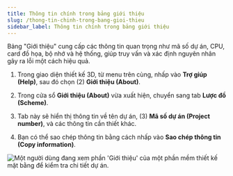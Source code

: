 ```yaml
---
title: Thông tin chính trong bảng giới thiệu
slug: /thong-tin-chinh-trong-bang-gioi-thieu
sidebar_label: Thông tin chính trong bảng giới thiệu
---
```


Bảng "Giới thiệu" cung cấp các thông tin quan trọng như mã số dự án, CPU, card đồ họa, bộ nhớ và hệ thống, giúp truy vấn và xác định nguyên nhân gây ra lỗi một cách hiệu quả.

1. Trong giao diện thiết kế 3D, từ menu trên cùng, nhấp vào **Trợ giúp (Help)**, sau đó chọn (2) **Giới thiệu (About)**.

2. Trong cửa sổ **Giới thiệu (About)** vừa xuất hiện, chuyển sang tab **Lược đồ (Scheme)**.

3. Tab này sẽ hiển thị thông tin về tên dự án, (3) **Mã số dự án (Project number)**, và các thông tin cần thiết khác.

4. Bạn có thể sao chép thông tin bằng cách nhấp vào **Sao chép thông tin (Copy information)**.

![Một người dùng đang xem phần 'Giới thiệu' của một phần mềm thiết kế mặt bằng để kiểm tra chi tiết dự án.](https://storage.googleapis.com/jegavn_kb/image_jegavn/53.1.png)